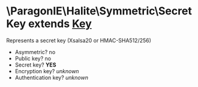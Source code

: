 # \ParagonIE\Halite\Symmetric\SecretKey extends [Key](../Key.md)

Represents a secret key (Xsalsa20 or HMAC-SHA512/256)

* Asymmetric? no
* Public key? no
* Secret key? **YES**
* Encryption key? *unknown*
* Authentication key? *unknown*
